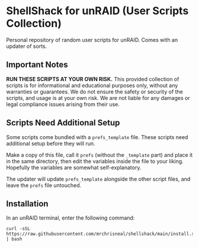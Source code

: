 # ShellShack for unRAID (User Scripts Collection)
Personal repository of random user scripts for unRAID.
Comes with an updater of sorts.

## Important Notes
**RUN THESE SCRIPTS AT YOUR OWN RISK.** This provided collection of scripts is for informational and educational purposes only, without any warranties or guarantees. We do not ensure the safety or security of the scripts, and usage is at your own risk. We are not liable for any damages or legal compliance issues arising from their use.

## Scripts Need Additional Setup
Some scripts come bundled with a `prefs_template` file. These scripts need additional setup before they will run. 

Make a copy of this file, call it `prefs` (without the `_template` part) and place it in the same directory, then edit the variables inside the file to your liking. Hopefully the variables are somewhat self-explanatory.

The updater will update `prefs_template` alongside the other script files, and leave the `prefs` file untouched.

## Installation
In an unRAID terminal, enter the following command:
```
curl -sSL https://raw.githubusercontent.com/mrchrisneal/shellshack/main/install.sh | bash
```
